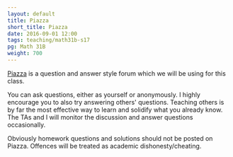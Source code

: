 ```yaml
---
layout: default
title: Piazza
short_title: Piazza
date: 2016-09-01 12:00
tags: teaching/math31b-s17
pg: Math 31B
weight: 700
---
```


[Piazza][] is a question and answer style forum which we will be using for this class. 

You can ask questions, either as yourself or anonymously. I highly encourage you to also try answering others' questions. Teaching others is by far the most effective way to learn and solidify what you already know. The TAs and I will monitor the discussion and answer questions occasionally. 

Obviously homework questions and solutions should not be posted on Piazza. Offences will be treated as academic dishonesty/cheating.

[Piazza]: piazza.com/ucla/spring2017/math31bwhite
[CCLE]: https://ccle.ucla.edu/course/view/17F-MATH31B-1
